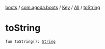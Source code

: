 [boots](../../../index.md) / [com.agoda.boots](../../index.md) / [Key](../index.md) / [All](index.md) / [toString](./to-string.md)

# toString

`fun toString(): `[`String`](https://kotlinlang.org/api/latest/jvm/stdlib/kotlin/-string/index.html)